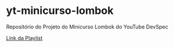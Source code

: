# yt-minicurso-lombok
Repositório do Projeto do Minicurso Lombok do YouTube DevSpec

[Link da Playlist](https://www.youtube.com/playlist?list=PL5t3XBfu7F1ngTsVeepm6nN2dFaXed2Re)
